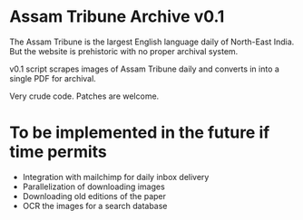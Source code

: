 # Assam Tribune Archive v0.1

The Assam Tribune is the largest English language daily of North-East India. But the website is prehistoric with no proper archival system.

v0.1 script scrapes images of Assam Tribune daily and converts in into a single PDF for archival.

Very crude code. Patches are welcome. 

# To be implemented in the future if time permits

* Integration with mailchimp for daily inbox delivery
* Parallelization of downloading images
* Downloading old editions of the paper
* OCR the images for a search database


